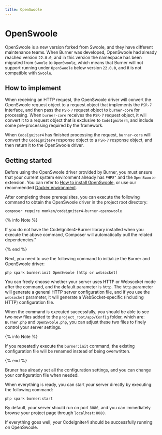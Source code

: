 ```yaml
---
title: OpenSwoole
---
```


# OpenSwoole

OpenSwoole is a new version forked from Swoole, and they have different maintenance teams. When Burner was developed, OpenSwoole had already reached version `22.0.0`, and in this version the namespace has been migrated from `Swoole` to `OpenSwoole`, which means that Burner will not support running under `OpenSwoole` below version `22.0.0`, and it is not compatible with `Swoole`.

## How to implement

When receiving an HTTP request, the OpenSwoole driver will convert the OpenSwoole request object to a request object that implements the `PSR-7` interface, and then pass the `PSR-7` request object to `burner-core` for processing. When `burner-core` receives the `PSR-7` request object, it will convert it to a request object that is exclusive to `CodeIgniter4`, and include some pre-processing required by the framework.

When `CodeIgniter4` has finished processing the request, `burner-core` will convert the `CodeIgniter4` response object to a `PSR-7` response object, and then return it to the OpenSwoole driver.

## Getting started

Before using the OpenSwoole driver provided by Burner, you must ensure that your current system environment already has `PHP8^` and the `OpenSwoole` extension. You can refer to [How to install OpenSwoole](https://openswoole.com/docs/get-started/installation), or use our recommended [Docker environment](/general/docker).

After completing these prerequisites, you can execute the following command to obtain the OpenSwoole driver in the project root directory:

```
composer require monken/codeigniter4-burner-openswoole
```

{% info Note %}

If you do not have the CodeIgniter4-Burner library installed when you execute the above command, Composer will automatically pull the related dependencies."

{% end %}

Next, you need to use the following command to initialize the Burner and OpenSwoole driver:

```
php spark burner:init OpenSwoole [http or websocket]
```

You can freely choose whether your server uses HTTP or Websocket mode after the command, and the default parameter is `http`. The `http` parameter will generate a general HTTP server configuration file, and if you use the `websocket` parameter, it will generate a WebSocket-specific (including HTTP) configuration file.

When the command is executed successfully, you should be able to see two new files added to the `project_root/app/Config` folder, which are: `Burner.php` and `OpenSwoole.php`, you can adjust these two files to finely control your server settings.

{% info Note %}

If you repeatedly execute the `burner:init` command, the existing configuration file will be renamed instead of being overwritten.

{% end %}

Bruner has already set all the configuration settings, and you can change your configuration file when needed.

When everything is ready, you can start your server directly by executing the following command:

```
php spark burner:start
```

By default, your server should run on port `8080`, and you can immediately browse your project page through `localhost:8080`.

If everything goes well, your CodeIgniter4 should be successfully running on OpenSwoole.

